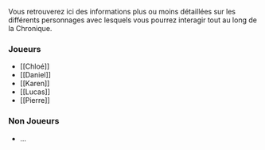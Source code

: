 Vous retrouverez ici des informations plus ou moins détaillées sur les différents personnages avec lesquels vous pourrez interagir tout au long de la Chronique.

### Joueurs
- [[Chloé]]
- [[Daniel]]
- [[Karen]]
- [[Lucas]]
- [[Pierre]]

### Non Joueurs
- ...